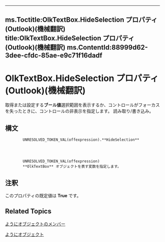 

---
ms.Toctitle:OlkTextBox.HideSelection プロパティ (Outlook)(機械翻訳)
title:OlkTextBox.HideSelection プロパティ (Outlook)(機械翻訳)
ms.ContentId:88999d62-3dee-cfdc-85ae-e9c71f16dadf
---
# OlkTextBox.HideSelection プロパティ (Outlook)(機械翻訳)




取得または設定する**ブール値**選択範囲を表示するか、コントロールがフォーカスを失ったときに、コントロールの非表示を指定します。 読み取り/書き込み。

## 構文

            UNRESOLVED_TOKEN_VAL(offexpression).**HideSelection**




            UNRESOLVED_TOKEN_VAL(offexpression)
            **OlkTextBox** オブジェクトを表す変数を指定します。



## 注釈
このプロパティの既定値は **True** です。



## Related Topics

[ようにオブジェクトのメンバー](f4a5f9ea-15f7-164e-d7ca-77a0842105c8.md)

[ようにオブジェクト](8c9438bf-e20a-2f70-90ac-097cf09594ca.md)




